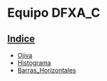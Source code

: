 # Equipo DFXA_C

## [Indice](./README.md)

- [Ojiva](./daniel-ojiva.ipynb)
- [Histograma](./xavier-histograma.ipynb)
- [Barras_Horizontales](./abi-barras_horizontales.ipynb)